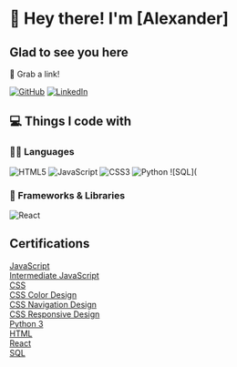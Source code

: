 # 👋 Hey there! I'm [Alexander]

## Glad to see you here &nbsp;

🔗 Grab a link! 

[![GitHub](https://img.shields.io/badge/-GitHub-181717?&style=for-the-badge&logo=github&logoColor=white)](https://github.com/AlexanderDuya)
[![LinkedIn](https://img.shields.io/badge/-LinkedIn-0A66C2?&style=for-the-badge&logo=linkedin&logoColor=white)](https://www.linkedin.com/in/alexanderduya/)

## 💻 Things I code with

### 👨‍💻 Languages

![HTML5](https://img.shields.io/badge/-HTML5-E34F26?style=flat-plastic&logo=html5&logoColor=white)
![JavaScript](https://img.shields.io/badge/-JavaScript-F7DF1E?style=flat-plastic&logo=javascript&logoColor=white)
![CSS3](https://img.shields.io/badge/-CSS3-1572B6?style=flat-plastic&logo=css3&logoColor=white)
![Python](https://img.shields.io/badge/python-3670A0?style=for-the-badge&logo=python&logoColor=ffdd54)
![SQL](

### 🧰 Frameworks & Libraries
![React](https://img.shields.io/badge/-ReactJs-61DAFB?logo=react&logoColor=white&style=for-the-badge)

<h2>Certifications</h2>

[JavaScript](https://www.codecademy.com/profiles/AlexanderDuya/certificates/705dcb15de0da4dd9d9fc4f3274b430e)<br/>
[Intermediate JavaScript](https://www.codecademy.com/profiles/AlexanderDuya/certificates/512386fdc7f6c934f98b01e6afa8285a)<br/>
[CSS](https://www.codecademy.com/profiles/AlexanderDuya/certificates/9a5bb1fc45b4281af1fffec93b0aaf05)<br/>
[CSS Color Design](https://www.codecademy.com/profiles/AlexanderDuya/certificates/0a6884fad1dbf4afe5df084d2ec1e7c3)<br/>
[CSS Navigation Design](https://www.codecademy.com/profiles/AlexanderDuya/certificates/91cf4a1767724a02a20b1eba7eca74ea)<br/>
[CSS Responsive Design](https://www.codecademy.com/profiles/AlexanderDuya/certificates/3a62023b0054dc793edc0adecd715fd7)<br/>
[Python 3](https://www.codecademy.com/profiles/AlexanderDuya/certificates/6c152bd262967f8c941c9707ed636bda)<br/>
[HTML](https://www.codecademy.com/profiles/AlexanderDuya/certificates/9eb0741e5ebef1f9f58a53bfac67d3a7)<br/>
[React](https://www.codecademy.com/profiles/AlexanderDuya/certificates/1bf3e70ae92b43c2a3add66cbfaec661)<br/>
[SQL](https://www.codecademy.com/profiles/AlexanderDuya/certificates/042a4e5884e3eb6ea1f2a12be6abb851)<br/>
